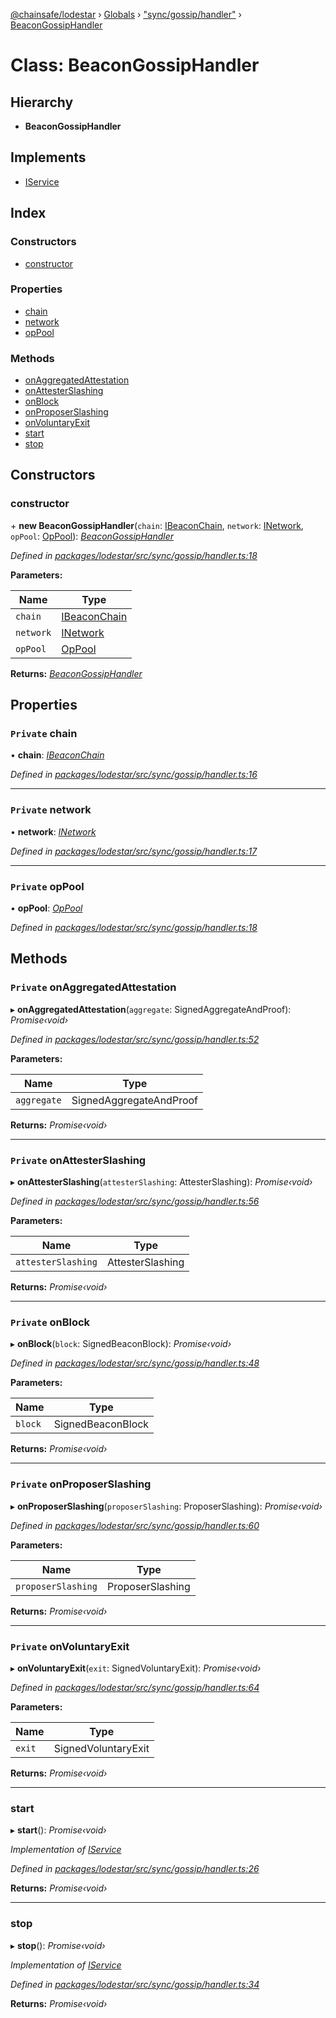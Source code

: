 [@chainsafe/lodestar](../README.md) › [Globals](../globals.md) › ["sync/gossip/handler"](../modules/_sync_gossip_handler_.md) › [BeaconGossipHandler](_sync_gossip_handler_.beacongossiphandler.md)

# Class: BeaconGossipHandler

## Hierarchy

* **BeaconGossipHandler**

## Implements

* [IService](../interfaces/_node_nodejs_.iservice.md)

## Index

### Constructors

* [constructor](_sync_gossip_handler_.beacongossiphandler.md#constructor)

### Properties

* [chain](_sync_gossip_handler_.beacongossiphandler.md#private-chain)
* [network](_sync_gossip_handler_.beacongossiphandler.md#private-network)
* [opPool](_sync_gossip_handler_.beacongossiphandler.md#private-oppool)

### Methods

* [onAggregatedAttestation](_sync_gossip_handler_.beacongossiphandler.md#private-onaggregatedattestation)
* [onAttesterSlashing](_sync_gossip_handler_.beacongossiphandler.md#private-onattesterslashing)
* [onBlock](_sync_gossip_handler_.beacongossiphandler.md#private-onblock)
* [onProposerSlashing](_sync_gossip_handler_.beacongossiphandler.md#private-onproposerslashing)
* [onVoluntaryExit](_sync_gossip_handler_.beacongossiphandler.md#private-onvoluntaryexit)
* [start](_sync_gossip_handler_.beacongossiphandler.md#start)
* [stop](_sync_gossip_handler_.beacongossiphandler.md#stop)

## Constructors

###  constructor

\+ **new BeaconGossipHandler**(`chain`: [IBeaconChain](../interfaces/_chain_interface_.ibeaconchain.md), `network`: [INetwork](../interfaces/_network_interface_.inetwork.md), `opPool`: [OpPool](_oppool_oppool_.oppool.md)): *[BeaconGossipHandler](_sync_gossip_handler_.beacongossiphandler.md)*

*Defined in [packages/lodestar/src/sync/gossip/handler.ts:18](https://github.com/ChainSafe/lodestar/blob/f536e8f/packages/lodestar/src/sync/gossip/handler.ts#L18)*

**Parameters:**

Name | Type |
------ | ------ |
`chain` | [IBeaconChain](../interfaces/_chain_interface_.ibeaconchain.md) |
`network` | [INetwork](../interfaces/_network_interface_.inetwork.md) |
`opPool` | [OpPool](_oppool_oppool_.oppool.md) |

**Returns:** *[BeaconGossipHandler](_sync_gossip_handler_.beacongossiphandler.md)*

## Properties

### `Private` chain

• **chain**: *[IBeaconChain](../interfaces/_chain_interface_.ibeaconchain.md)*

*Defined in [packages/lodestar/src/sync/gossip/handler.ts:16](https://github.com/ChainSafe/lodestar/blob/f536e8f/packages/lodestar/src/sync/gossip/handler.ts#L16)*

___

### `Private` network

• **network**: *[INetwork](../interfaces/_network_interface_.inetwork.md)*

*Defined in [packages/lodestar/src/sync/gossip/handler.ts:17](https://github.com/ChainSafe/lodestar/blob/f536e8f/packages/lodestar/src/sync/gossip/handler.ts#L17)*

___

### `Private` opPool

• **opPool**: *[OpPool](_oppool_oppool_.oppool.md)*

*Defined in [packages/lodestar/src/sync/gossip/handler.ts:18](https://github.com/ChainSafe/lodestar/blob/f536e8f/packages/lodestar/src/sync/gossip/handler.ts#L18)*

## Methods

### `Private` onAggregatedAttestation

▸ **onAggregatedAttestation**(`aggregate`: SignedAggregateAndProof): *Promise‹void›*

*Defined in [packages/lodestar/src/sync/gossip/handler.ts:52](https://github.com/ChainSafe/lodestar/blob/f536e8f/packages/lodestar/src/sync/gossip/handler.ts#L52)*

**Parameters:**

Name | Type |
------ | ------ |
`aggregate` | SignedAggregateAndProof |

**Returns:** *Promise‹void›*

___

### `Private` onAttesterSlashing

▸ **onAttesterSlashing**(`attesterSlashing`: AttesterSlashing): *Promise‹void›*

*Defined in [packages/lodestar/src/sync/gossip/handler.ts:56](https://github.com/ChainSafe/lodestar/blob/f536e8f/packages/lodestar/src/sync/gossip/handler.ts#L56)*

**Parameters:**

Name | Type |
------ | ------ |
`attesterSlashing` | AttesterSlashing |

**Returns:** *Promise‹void›*

___

### `Private` onBlock

▸ **onBlock**(`block`: SignedBeaconBlock): *Promise‹void›*

*Defined in [packages/lodestar/src/sync/gossip/handler.ts:48](https://github.com/ChainSafe/lodestar/blob/f536e8f/packages/lodestar/src/sync/gossip/handler.ts#L48)*

**Parameters:**

Name | Type |
------ | ------ |
`block` | SignedBeaconBlock |

**Returns:** *Promise‹void›*

___

### `Private` onProposerSlashing

▸ **onProposerSlashing**(`proposerSlashing`: ProposerSlashing): *Promise‹void›*

*Defined in [packages/lodestar/src/sync/gossip/handler.ts:60](https://github.com/ChainSafe/lodestar/blob/f536e8f/packages/lodestar/src/sync/gossip/handler.ts#L60)*

**Parameters:**

Name | Type |
------ | ------ |
`proposerSlashing` | ProposerSlashing |

**Returns:** *Promise‹void›*

___

### `Private` onVoluntaryExit

▸ **onVoluntaryExit**(`exit`: SignedVoluntaryExit): *Promise‹void›*

*Defined in [packages/lodestar/src/sync/gossip/handler.ts:64](https://github.com/ChainSafe/lodestar/blob/f536e8f/packages/lodestar/src/sync/gossip/handler.ts#L64)*

**Parameters:**

Name | Type |
------ | ------ |
`exit` | SignedVoluntaryExit |

**Returns:** *Promise‹void›*

___

###  start

▸ **start**(): *Promise‹void›*

*Implementation of [IService](../interfaces/_node_nodejs_.iservice.md)*

*Defined in [packages/lodestar/src/sync/gossip/handler.ts:26](https://github.com/ChainSafe/lodestar/blob/f536e8f/packages/lodestar/src/sync/gossip/handler.ts#L26)*

**Returns:** *Promise‹void›*

___

###  stop

▸ **stop**(): *Promise‹void›*

*Implementation of [IService](../interfaces/_node_nodejs_.iservice.md)*

*Defined in [packages/lodestar/src/sync/gossip/handler.ts:34](https://github.com/ChainSafe/lodestar/blob/f536e8f/packages/lodestar/src/sync/gossip/handler.ts#L34)*

**Returns:** *Promise‹void›*
